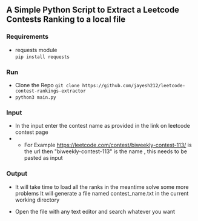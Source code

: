 ## A Simple Python Script to Extract a Leetcode Contests Ranking to a local file  

### Requirements
-  requests module  
```pip install requests ```

### Run  
- Clone the Repo  ```git clone https://github.com/jayesh212/leetcode-contest-rankings-extractor```  
- ```python3 main.py```   

### Input

- In the input enter the contest name as provided in the link on leetcode contest page  
- - For Example https://leetcode.com/contest/biweekly-contest-113/ is the url then "biweekly-contest-113" is the name , this needs to be pasted as input  


### Output
- It will take time to load all the ranks in the meantime solve some more problems It will generate a file named contest_name.txt in the current working directory  

- Open the file with any text editor and search whatever you want  